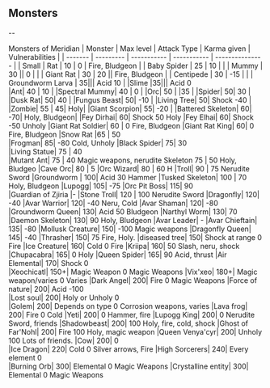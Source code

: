 ## Monsters

--

Monsters of Meridian
| Monster | Max level | Attack Type | Karma given | Vulnerabilities |
| ------- | --------- | ----------- | ----------- | --------------- |
| Small | Rat | 10 | 0 | Fire, Bludgeon |
| Baby Spider | 25 | 10 | |
| Mummy | 30 || 0 | |
| Giant Rat | 30 | 20 || Fire, Bludgeon |
| Centipede | 30 | -15 | |
| Groundworm Larva |	35|||	Acid	10	|
|Slime	|35|||	Acid	0	
|Ant|	40	|	10	|
|Spectral Mummy|	40	|	0	|
|Orc|	50	|	|35	|
|Spider|	50|		30	|
|Dusk Rat|	50|		40	|
|Fungus Beast|	50|		-10	|
|Living Tree|	50|	Shock	-40	|
|Zombie|	55	|	45|	Holy|
|Giant Scorpion|	55|		-20	|
|Battered Skeleton|	60|		-70|	Holy, Bludgeon|
|Fey Dirhai|	60|	Shock	50	Holy
|Fey Elhai|	60|	Shock	-50	Unholy
|Giant Rat Soldier|	60	|	0	Fire, Bludgeon
|Giant Rat King|	60|		0	Fire, Bludgeon
|Snow Rat	|65	|	50	
|Frogman|	85|		-80	Cold, Unholy
|Black Spider|	75|		30	
|Living Statue|	75	|	40	
|Mutant Ant|	75	|	40	Magic weapons, nerudite
Skeleton	75	|	50	Holy, Bludgeo
|Cave Orc|	80	|	5
|Orc Wizard|	80	|	60	H
|Troll|	90	|	75	Nerudite Sword
|Groundworm |	100|	Acid	30	Hammer
|Tusked Skeleton|	100	|	70	Holy, Bludgeon
|Lupogg|	105|		-75	
|Orc Pit Boss|	115|		90	
|Guardian of Zjiria |- 
|Stone Troll|	120	|	100	Nerudite Sword
|Dragonfly|	120|		-40	
|Avar Warrior|	120|		-40	Neru, Cold
|Avar Shaman|	120|		-80	
|Groundworm Queen|	130|	Acid	50	Bludgeon
|Narthyl Worm|	130|		70	
|Daemon Skeleton|	130|		90	Holy, Bludgeon
|Avar Leader| - 
|Avar Chieftain|	135|		-80	
|Mollusk Creature|	150|		-100	Magic weapons
|Dragonfly Queen|	145|		-40	
|Thrasher|	150|		75	Fire, Holy.
|diseased tree|	150|	Shock at range	0	Fire
|Ice Creature|	160|	Cold	0	Fire
|Kriipa|	160|		50	Slash, neru, shock
|Chupacabra|	165|		0	Holy
|Queen Spider|	165|		90	Acid, thrust
|Air Elemental|	170|	Shock	0	
|Xeochicatl|	150+|	Magic Weapon	0	Magic Weapons
|Vix'xeo|	180+|	Magic weapon/varies	0	Varies
|Dark Angel|	200|	Fire	0	Magic Weapons
|Force of nature|	200|	Acid	-100	
|Lost soul|	200|	Holy or Unholy	0	
|Golem|	200|	Depends on type	0	Corrosion weapons, varies
|Lava frog|	200|	Fire	0	Cold
|Yeti|	200|		0	Hammer, fire
|Lupogg King|	200|		0	Nerudite Sword, friends
|Shadowbeast|	200|		100	Holy, fire, cold, shock
|Ghost of Far'Nohl|	200|	Fire	100	Holy, magic weapon
|Queen Venya'cyr|	200|	Unholy	100	Lots of friends.
|Cow|	200|		0	
|Ice Dragon|	220|	Cold	0	Silver arrows, Fire
|High Sorcerers|	240|	Every element	0	
|Burning Orb|	300|	Elemental	0	Magic Weapons
|Crystalline entity|	300|	Elemental	0	Magic Weapons
